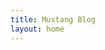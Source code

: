 ```yaml
---
title: Mustang Blog
layout: home
---
```


<html lang="fr">
<head>
  <meta charset="utf-8">
  <title>Code and Furious</title>
  <link rel="stylesheet" href="style.css">
  
</head>
<body>

  <script src="script.js"></script>
</body>
</html>